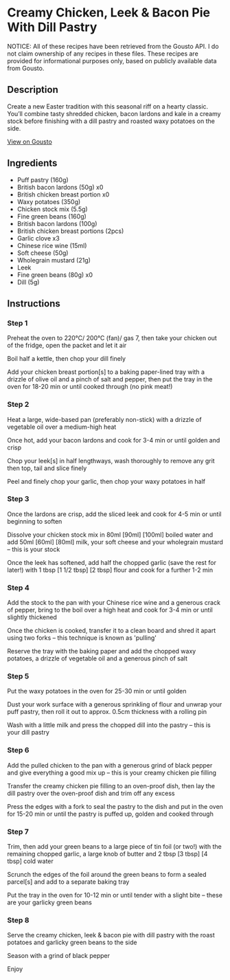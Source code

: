 # Creamy Chicken, Leek & Bacon Pie With Dill Pastry

NOTICE: All of these recipes have been retrieved from the Gousto API. I do not claim ownership of any recipes in these files. These recipes are provided for informational purposes only, based on publicly available data from Gousto.

## Description

Create a new Easter tradition with this seasonal riff on a hearty classic. You’ll combine tasty shredded chicken, bacon lardons and kale in a creamy stock before finishing with a dill pastry and roasted waxy potatoes on the side. 

[View on Gousto](https://www.gousto.co.uk/recipes/cookbook/creamy-chicken-leek-bacon-pie-with-thyme-pastry)

## Ingredients

- Puff pastry (160g)
- British bacon lardons (50g) x0
- British chicken breast portion x0
- Waxy potatoes (350g)
- Chicken stock mix (5.5g)
- Fine green beans (160g)
- British bacon lardons (100g)
- British chicken breast portions (2pcs)
- Garlic clove x3
- Chinese rice wine (15ml)
- Soft cheese (50g)
- Wholegrain mustard (21g)
- Leek
- Fine green beans (80g) x0
- Dill (5g)

## Instructions


### Step 1

Preheat the oven to 220°C/ 200°C (fan)/ gas 7, then take your chicken out of the fridge, open the packet and let it air

Boil half a kettle, then chop your dill finely

Add your chicken breast portion[s] to a baking paper-lined tray with a drizzle of olive oil and a pinch of salt and pepper, then put the tray in the oven for 18-20 min or until cooked through (no pink meat!)


### Step 2

Heat a large, wide-based pan (preferably non-stick) with a drizzle of vegetable oil over a medium-high heat

Once hot, add your bacon lardons and cook for 3-4 min or until golden and crisp

Chop your leek[s] in half lengthways, wash thoroughly to remove any grit then top, tail and slice finely

Peel and finely chop your garlic, then chop your waxy potatoes in half


### Step 3

Once the lardons are crisp, add the sliced leek and cook for 4-5 min or until beginning to soften

Dissolve your chicken stock mix in 80ml <span class="text-purple">[90ml]</span> <span class="text-danger">[100ml]</span> boiled water and add 50ml <span class="text-purple">[60ml]</span> <span class="text-danger">[80ml]</span> milk, your soft cheese and your wholegrain mustard – this is your stock

Once the leek has softened, add half the chopped garlic (save the rest for later!) with 1 tbsp <span class="text-purple">[1 1/2 tbsp]</span><span class="text-danger"> [2 tbsp] </span>flour and cook for a further 1-2 min


### Step 4

Add the stock to the pan with your Chinese rice wine and a generous crack of pepper, bring to the boil over a high heat and cook for 3-4 min or until slightly thickened

Once the chicken is cooked, transfer it to a clean board and shred it apart using two forks – this technique is known as 'pulling'

Reserve the tray with the baking paper and add the chopped waxy potatoes, a drizzle of vegetable oil and a generous pinch of salt


### Step 5

Put the waxy potatoes in the oven for 25-30 min or until golden

Dust your work surface with a generous sprinkling of flour and unwrap your puff pastry, then roll it out to approx. 0.5cm thickness with a rolling pin

Wash with a little milk and press the chopped dill into the pastry – this is your dill pastry


### Step 6

Add the pulled chicken to the pan with a generous grind of black pepper and give everything a good mix up – this is your creamy chicken pie filling

Transfer the creamy chicken pie filling to an oven-proof dish, then lay the dill pastry over the oven-proof dish and trim off any excess

Press the edges with a fork to seal the pastry to the dish and put in the oven for 15-20 min or until the pastry is puffed up, golden and cooked through


### Step 7

Trim, then add your green beans to a large piece of tin foil (or two!) with the remaining chopped garlic, a large knob of butter and 2 tbsp <span class="text-purple">[3 tbsp]</span> <span class="text-danger">[4 tbsp] </span>cold water

Scrunch the edges of the foil around the green beans to form a sealed parcel[s] and add to a separate baking tray

Put the tray in the oven for 10-12 min or until tender with a slight bite – these are your garlicky green beans

### Step 8

Serve the creamy chicken, leek & bacon pie with dill pastry with the roast potatoes and garlicky green beans to the side

Season with a grind of black pepper

Enjoy

